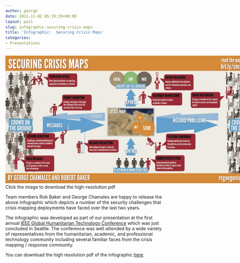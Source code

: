 ```yaml
---
author: george
date: 2011-11-02 05:19:29+00:00
layout: post
slug: infographic-securing-crisis-maps
title: 'Infographic:  Securing Crisis Maps'
categories:
- Presentations
---
```

<div id="post_img" style="width:800px">
<a href="/files/Securing_Crisis_Maps_Infographic.pdf"><img src="/images/posts/Crisismap-Infographic.jpg" width="780"></a>
Click the image to download the high-resolution pdf
</div>

Team members Rob Baker and George Chamales are happy to release the above infographic which depicts a number of the security challenges that crisis mapping deployments have faced over the last two years.

The infographic was developed as part of our presentation at the first annual [IEEE Global Humanitarian Technology Conference](http://ieeeghtc.org) which was just concluded in Seattle.  The conference was well attended by a wide variety of representatives from the humanitarian, academic, and professional technology community including several familiar faces from the crisis mapping / response community.

You can download the high resolution pdf of the infographic [here](/files/Securing_Crisis_Maps_Infographic.pdf).
